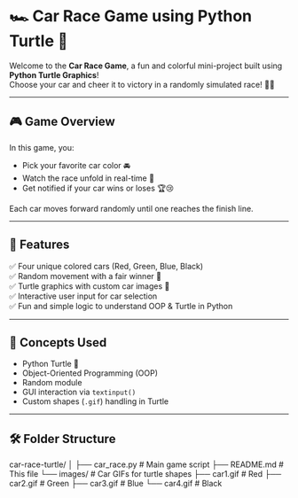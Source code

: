 # 🏎️ Car Race Game using Python Turtle 🐢

Welcome to the **Car Race Game**, a fun and colorful mini-project built using **Python Turtle Graphics**!  
Choose your car and cheer it to victory in a randomly simulated race! 🎯✨

---

## 🎮 Game Overview

In this game, you:
- Pick your favorite car color 🚘
- Watch the race unfold in real-time 🎥
- Get notified if your car wins or loses 🏆😢

Each car moves forward randomly until one reaches the finish line.

---

## 📌 Features

✅ Four unique colored cars (Red, Green, Blue, Black)  
✅ Random movement with a fair winner 🏁  
✅ Turtle graphics with custom car images 🐢  
✅ Interactive user input for car selection  
✅ Fun and simple logic to understand OOP & Turtle in Python

---

## 🧠 Concepts Used

- Python Turtle 🐍
- Object-Oriented Programming (OOP)  
- Random module  
- GUI interaction via `textinput()`  
- Custom shapes (`.gif`) handling in Turtle

---

## 🛠️ Folder Structure

car-race-turtle/
│
├── car_race.py # Main game script
├── README.md # This file
└── images/ # Car GIFs for turtle shapes
├── car1.gif # Red
├── car2.gif # Green
├── car3.gif # Blue
└── car4.gif # Black
